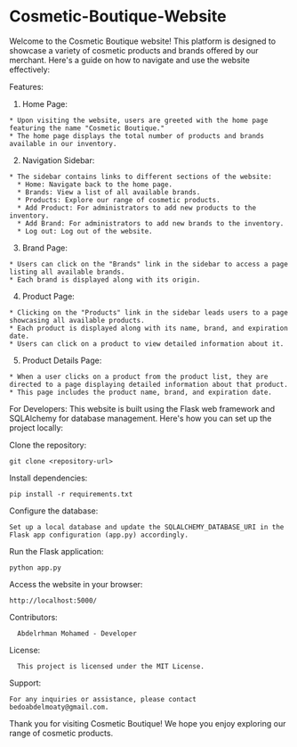 # Cosmetic-Boutique-Website
Welcome to the Cosmetic Boutique website! This platform is designed to showcase a variety of cosmetic products and brands offered by our merchant. Here's a guide on how to navigate and use the website effectively:

Features:

  1. Home Page:

    * Upon visiting the website, users are greeted with the home page featuring the name "Cosmetic Boutique."
    * The home page displays the total number of products and brands available in our inventory.
  
  2. Navigation Sidebar:

    * The sidebar contains links to different sections of the website:
      * Home: Navigate back to the home page.
      * Brands: View a list of all available brands.
      * Products: Explore our range of cosmetic products.
      * Add Product: For administrators to add new products to the inventory.
      * Add Brand: For administrators to add new brands to the inventory.
      * Log out: Log out of the website.
      
  3. Brand Page:

    * Users can click on the "Brands" link in the sidebar to access a page listing all available brands.
    * Each brand is displayed along with its origin.

  4. Product Page:

    * Clicking on the "Products" link in the sidebar leads users to a page showcasing all available products.
    * Each product is displayed along with its name, brand, and expiration date.
    * Users can click on a product to view detailed information about it.
  5. Product Details Page:

    * When a user clicks on a product from the product list, they are directed to a page displaying detailed information about that product.
    * This page includes the product name, brand, and expiration date.
    
For Developers:
This website is built using the Flask web framework and SQLAlchemy for database management. 
Here's how you can set up the project locally:

Clone the repository:

    git clone <repository-url>

    
Install dependencies:

    pip install -r requirements.txt

Configure the database:

    Set up a local database and update the SQLALCHEMY_DATABASE_URI in the Flask app configuration (app.py) accordingly.
    
Run the Flask application:

    python app.py
    
Access the website in your browser:

    http://localhost:5000/
    
Contributors:

      Abdelrhman Mohamed - Developer
      
License:

      This project is licensed under the MIT License.

Support:

    For any inquiries or assistance, please contact bedoabdelmoaty@gmail.com.

Thank you for visiting Cosmetic Boutique! We hope you enjoy exploring our range of cosmetic products.
